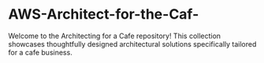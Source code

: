 # AWS-Architect-for-the-Caf-
Welcome to the Architecting for a Cafe repository! This collection showcases thoughtfully designed architectural solutions specifically tailored for a cafe business.
